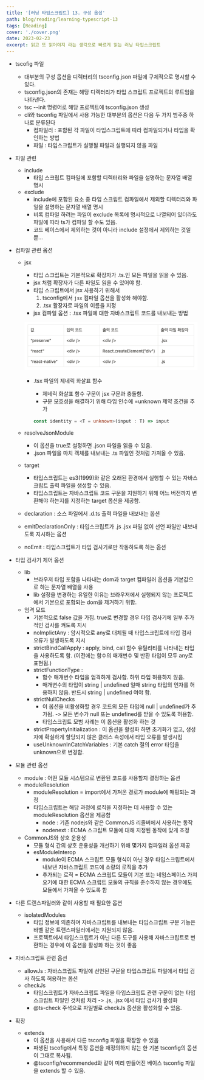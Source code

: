 ```yaml
---
title: '[러닝 타입스크립트] 13. 구성 옵셥'
path: blog/reading/learning-typescript-13
tags: [Reading]
cover: './cover.png'
date: 2023-02-23
excerpt: 읽고 또 읽어야지 라는 생각으로 빠르게 읽는 러닝 타입스크립트
---
```


 * tscofig 파일 
	* 대부분의 구성 옵션을 디렉터리의 tsconfig.json 파일에 구체적으로 명시할 수 있다.
	* tsconfig.json의 존재는 해당 디렉터리가 타입 스크립트 프로젝트의 루트임을 나타낸다.
	* tsc --init 명령어로 해당 프로젝트에 tsconfig.json 생성
	* cli와 tsconfig 파일에서 사용 가능한 대부분의 옵션은 다음 두 가지 범주중 하나로 분류된다
		* 컴파일러 : 포함된 각 파일이 타입스크립트에 따라 컴파일되거나 타입을 확인하는 방법
		* 파일 : 타입스크립트가 실행될 파일과 실행되지 않을 파일

* 파일 관련 
	* include 
		* 타입 스크립트 컴파일에 포함할 디렉터리와 파일을 설명하는 문자열 배열 명시 
	* exclude
		* include에 포함된 요소 중 타입 스크립트 컴파일에서 제외할 디렉터리와 파일을 설명하는 문자열 배열 명시
		* 비록 컴파일 하려는 파일이 exclude 목록에 명시적으로 나열되어 있더라도 파일에 따라 ts가 컴파일 할 수도 있음.
		* 코드 베이스에서 제외하는 것이 아니라 include 설정에서 제외하는 것일 뿐...

* 컴파일 관련 옵션
	* jsx 
		* 타입 스크립트는 기본적으로 확장자가 .ts.인 모든 파일을 읽을 수 있음.
		* jsx 처럼 확장자가 다른 파일도 읽을 수 있어야 함.
		* 타입 스크립트에서 jsx 사용하기 위해서 
			1. tsconfig에서 `jsx` 컴파일 옵션을 활성화 해야함.
			2. .tsx 활장자로 파일의 이름을 지정
		* jsx 컴파일 옵션 : .tsx 파일에 대한 자바스크립트 코드를 내보내는 방법

		![](./1.png)

		* .tsx 파일의 제네릭 화살표 함수 
			* 제네릭 화살표 함수 구문이 jsx 구문과 충돌함.
			* 구문 모호성을 해결하기 위해 타임 인수에 =unknown 제약 조건을 추가

			```ts
			const identity = <T = unknown>(input : T) => input
			```

	* resolveJsonModule 
		* 이 옵션을 true로 설정하면 .json 파일을 읽을 수 있음.
		* .json 파일을 마치 객체를 내보내는 .ts 파일인 것처럼 가져올 수 있음.
	* target 
		* 타입스크립트는 es3(1999)와 같은 오래된 환경에서 실행할 수 있는 자바스크립트 출력 파일을 생성할 수 있음.
		* 타입스크립트는 자바스크립트 코드 구문을 지원하기 위해 어느 버전까지 변환해야 하는지를 지정하는 target 옵션을 제공함.
	* declaration  : 소스 파일에서 .d.ts 출력 파일을 내보내는 옵션 
	* emitDeclarationOnly : 타입스크립트가 .js .jsx 파일 없이 선언 파일만 내보내도록 지시하는 옵션
	* noEmit : 타입스크립트가 타입 검사기로만 작동하도록 하는 옵션

* 타입 검사기 제어 옵션
	* lib 
		* 브라우저 타입 포함을 나타내는 dom과 target 컴파일러 옵션을 기본값으로 하는 문자열 배열을 사용
		* lib 설정을 변경하는 유일한 이유는 브라우저에서 실행되지 않는 프로젝트에서 기본으로 포함되는 dom을 제거하기 위함.
	* 엄격 모드 
		* 기본적으로 false 값을 가짐. true로 변경할 경우 타입 검사기에 일부 추가적인 검사를 켜도록 지시
		* noImplictAny : 암시적으로 any로 대체될 때 타입스크립트에 타입 검사 오류가 발생하도록 지시
		* strictBindCallApply : apply, bind, call 함수 유틸리티를 나타내는 타입을 사용하도록 함. (이전에는 함수의 매개변수 및 반환 타입이 모두 any로 표현됨.)
		* strictFunctionType : 
			* 함수 매개변수 타입을 엄격하게 검사함. 하위 타입 허용하지 않음. 
			* 매개변수의 타입이 string | undefined 일때 string 타입의 인자를 허용하지 않음. 반드시 string | undefined 여야 함.
		* strictNullChecks 
			* 이 옵션을 비활성화할 경우 코드의 모든 타입에 null | undefined가 추가됨. -> 모든 변수가 null 또는 undefined를 받을 수 있도록 허용함.
			* 타입스크립트 모범 사례는 이 옵션을 활성화 하는 것
		* strictPropertyInitialization : 이 옵션을 활성화 하면 초기화가 없고, 생성자에 확실하게 할당되지 않은 클래스 속성에서 타입 오류를 발생시킴
		* useUnknownInCatchVariables : 기본 catch 절의 error 타입을 unknown으로 변경함.

* 모듈 관련 옵션
	* module : 어떤 모듈 시스템으로 변환된 코드를 사용할지 결정하는 옵션
	* moduleResolution 
		* moduleResolution  = import에서 가져온 경로가 module에 매핑되는 과정
		* 타입스크립트는 해당 과정에 로직을 지정하는 데 사용할 수 있는 moduleResolution 옵션을 제공함 
			* node : 기존 nodejs와 같은 CommonJS 리졸버에서 사용하는 동작
			* nodenext : ECMA 스크립트 모듈에 대해 지정된 동작에 맞게 조정
	* CommonJS와 상호 운용성
		* 모듈 형식 간의 상호 운용성을 개선하기 위해 몇가지 컴파일러 옵션 제공
		* esModuleInterop 
			* module이 ECMA 스크립트 모듈 형식이 아닌 경우 타입스크립트에서 내보낸 자바스크립트 코드에 소량의 로직을 추가
			* 추가되는 로직 = ECMA 스크립트 모듈이 기본 또는 네임스페이스 가져오기에 대한 ECMA 스크립트 모둘의 규칙을 준수하지 않는 경우에도 모듈에서 가져올 수 있도록 함

* 다른 트랜스파일러와 같이 사용할 때 필요한 옵션 
	* isolatedModules 
		* 타입 정보에 의존하며 자바스크립트를 내보내는 타입스크립트 구문 기능은 바벨 같은 트랜스파일러에서는 지원되지 않음.
		* 프로젝트에서 타입스크립트가 아닌 다른 도구를 사용해 자바스크립트로 변환하는 경우에 이 옵션을 활성화 하는 것이 좋음

* 자바스크립트 관련 옵션 
	* allowJs : 자바스크립트 파일에 선언된 구문을 타입스크립트 파일에서 타입 검사 하도록 허용하는 옵션
	* checkJs 
		* 타입스크립트가 자바스크립트 파일을 타입스크립트 관련 구문이 없는 타입스크립트 파일인 것처럼 처리 -> .js, .jsx 에서 타입 검사기 활성화
		* @ts-check 주석으로 파일별로 checkJs 옵션을 활성화할 수 있음.                     

* 확장 
	* extends 
		* 이 옵션을 사용해서 다른 tsconfig 파일을 확장할 수 있음
		* 파생된 tscofig에서 특정 옵션을 재정의하지 않는 한 기본 tsconfig의 옵션이 그대로 복사됨.
		* @tsconfig/recommended와 같이 미리 만들어진 베이스 tsconfig 파일을 extends 할 수 있음.
